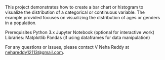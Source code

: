 This project demonstrates how to create a bar chart or histogram to visualize the distribution of a categorical or continuous variable. The example provided focuses on visualizing the distribution of ages or genders in a population.

Prerequisites
Python 3.x
Jupyter Notebook (optional for interactive work)
Libraries:
Matplotlib
Pandas (if using dataframes for data manipulation)

For any questions or issues, please contact V Neha Reddy at nehareddy12113@gmail.com.
